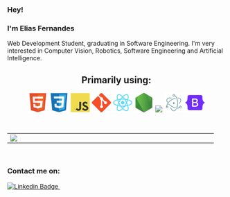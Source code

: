 ### Hey!

### I'm Elias Fernandes

Web Development Student, graduating in Software Engineering. I'm very interested in Computer Vision, Robotics, Software Engineering and Artificial Intelligence. 


<h2 align="center"> Primarily using: </h2>


<p align="center">
  <!--<img width="44px" src="https://i.imgur.com/BgjSjn9.png">-->
  <!--<img width="45px" src="https://i.imgur.com/o4FSeZ6.png"> -->
  <img width="45px" src="https://raw.githubusercontent.com/devicons/devicon/c5378d6c2510ffa0b3e4475af95618a8048d6cf1/icons/html5/html5-original.svg">
  <img width="45px" src="https://raw.githubusercontent.com/devicons/devicon/master/icons/css3/css3-original.svg">
   <img width="45px" src="https://raw.githubusercontent.com/devicons/devicon/master/icons/javascript/javascript-original.svg">
    <img width="45px" src="https://raw.githubusercontent.com/devicons/devicon/c5378d6c2510ffa0b3e4475af95618a8048d6cf1/icons/git/git-original.svg">
  <img width="45px" src="https://raw.githubusercontent.com/devicons/devicon/master/icons/react/react-original.svg">
  <!--<img width="45px" src="https://brandslogos.com/wp-content/uploads/images/large/arduino-logo-1.png">-->
  <img width="45px" src="https://raw.githubusercontent.com/devicons/devicon/c5378d6c2510ffa0b3e4475af95618a8048d6cf1/icons/nodejs/nodejs-original.svg">

  <img width="45px" src="https://upload.wikimedia.org/wikipedia/commons/thumb/9/9a/Visual_Studio_Code_1.35_icon.svg/1024px-Visual_Studio_Code_1.35_icon.svg.png">
  <!--<img width="45px" src="https://raw.githubusercontent.com/bnb/awesome-hyper/master/hyper-3-color-logo.svg">-->
  <img width="45px" src="https://raw.githubusercontent.com/devicons/devicon/master/icons/electron/electron-original.svg">
  
  
 
  <img width="45px" src="https://raw.githubusercontent.com/devicons/devicon/master/icons/bootstrap/bootstrap-plain.svg">
  <!--<img width="45px" src="https://raw.githubusercontent.com/devicons/devicon/master/icons/jquery/jquery-original.svg">-->
  <!--<img width="45px" src="https://raw.githubusercontent.com/devicons/devicon/master/icons/express/express-original.svg">-->
  <!--<img width="45px" src="https://raw.githubusercontent.com/devicons/devicon/master/icons/mongodb/mongodb-original.svg">-->
</p>


<br>

<table align="center">
    <tr>
        <td><img width="463px" align="left" src="https://github-readme-stats.vercel.app/api/top-langs/?username=eliasfernandesbr&hide=html&layout=compact&title_color=fff&icon_color=fff&text_color=9f9f9f&bg_color=151515" /></td>
       <!-- <td><img width="470px" align="left" src="https://github-readme-stats.vercel.app/api/?username=eliasfernandesbr&show_icons=true&title_color=fff&icon_color=fff&text_color=9f9f9f&bg_color=151515"/></td>-->
    </tr>   
</table>
</center>


<br>


### Contact me on: 
<a target="_blank" href="https://www.linkedin.com/in/fernandesnetobr/">
<img src="https://img.shields.io/badge/LinkedIn-0077B5?style=for-the-badge&logo=linkedin&logoColor=white" alt="Linkedin Badge">
</a>
<a target="_blank" href="https://api.whatsapp.com/send?L=pt&phone=5541992480643">
<img src="https://img.shields.io/badge/WhatsApp-25D366?style=for-the-badge&logo=whatsapp&logoColor=white" alt="">
</a>



